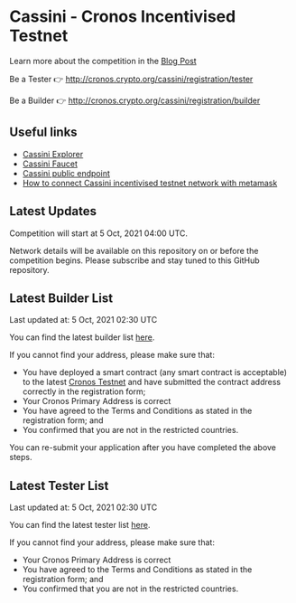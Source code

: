 # Cassini - Cronos Incentivised Testnet

Learn more about the competition in the [Blog Post](https://medium.com/crypto-org-chain/introducing-cassini-the-cronos-incentivised-testnet-fe11a42a623d)

Be a Tester 👉 http://cronos.crypto.org/cassini/registration/tester

Be a Builder 👉 http://cronos.crypto.org/cassini/registration/builder

## Useful links

- [Cassini Explorer](https://cronos.crypto.org/cassini/explorer)
- [Cassini Faucet](https://cronos.crypto.org/cassini/faucet)
- [Cassini public endpoint](https://cassini.crypto.org/)
- [How to connect Cassini incentivised testnet network with metamask](./cassini-network-info/README.md)

## Latest Updates

Competition will start at 5 Oct, 2021 04:00 UTC.

Network details will be available on this repository on or before the competition begins. Please subscribe and stay tuned to this GitHub repository.

## Latest Builder List

Last updated at: 5 Oct, 2021 02:30 UTC

You can find the latest builder list [here](./builderList.csv).

If you cannot find your address, please make sure that:
- You have deployed a smart contract (any smart contract is acceptable) to the latest [Cronos Testnet](https://github.com/crypto-org-chain/cronos-testnets) and have submitted the contract address correctly in the registration form;
- Your Cronos Primary Address is correct
- You have agreed to the Terms and Conditions as stated in the registration form; and
- You confirmed that you are not in the restricted countries.

You can re-submit your application after you have completed the above steps.

## Latest Tester List

Last updated at: 5 Oct, 2021 02:30 UTC

You can find the latest tester list [here](./testerList.csv).

If you cannot find your address, please make sure that:
- Your Cronos Primary Address is correct
- You have agreed to the Terms and Conditions as stated in the registration form; and
- You confirmed that you are not in the restricted countries.
